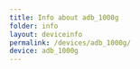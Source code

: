 ```yaml
---
title: Info about adb_1000g
folder: info
layout: deviceinfo
permalink: /devices/adb_1000g/
device: adb_1000g
---
```

